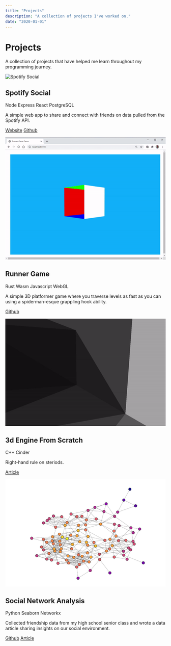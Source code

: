 ```yaml
---
title: "Projects"
description: "A collection of projects I've worked on."
date: "2020-01-01"
---
```


# Projects

A collection of projects that have helped me learn throughout
my programming journey.

![Spotify Social](../images/spotifySocial.gif)
## Spotify Social
Node Express React PostgreSQL

A simple web app to share and connect with friends on data pulled
from the Spotify API.

[Website](https://my-spotify-social.herokuapp.com/)
[Github](https://github.com/alecchendev/spotify-social)


![Runner game](../images/runnerGame.gif)
## Runner Game
Rust Wasm Javascript WebGL

A simple 3D platformer game where you traverse levels as fast
as you can using a spiderman-esque grappling hook ability.

[Github](https://github.com/alecchendev/runner-game)


![3d engine](../images/3dEngine.gif)
## 3d Engine From Scratch
C++ Cinder

Right-hand rule on steriods.

[Article](https://medium.com/dev-genius/how-i-built-a-basic-3d-graphics-engine-from-scratch-a54df82031f3?source=friends_link&sk=8c0d8ceb7da3e19e73c0175d988befc5)

![Social network](../images/socialNetwork.png)
## Social Network Analysis
Python Seaborn Networkx

Collected friendship data from my high school senior class and
wrote a data article sharing insights on our social environment.

[Github](https://github.com/alecchendev/social-network-analysis)
[Article](https://alecchendev.medium.com/analyzing-the-social-network-of-my-high-school-7763df719363?source=friends_link&sk=62b4f16ac9c4786c71b801b226f7e289)